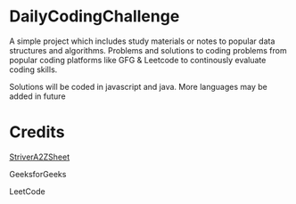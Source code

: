 # DailyCodingChallenge
A simple project which includes study materials or notes to popular data structures and algorithms.
Problems and solutions to coding problems from popular coding platforms like GFG &amp; Leetcode to continously evaluate coding skills.

Solutions will be coded in javascript and java. More languages may be added in future

# Credits
[StriverA2ZSheet](https://takeuforward.org/strivers-a2z-dsa-course/strivers-a2z-dsa-course-sheet-2)

GeeksforGeeks

LeetCode
